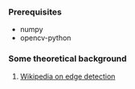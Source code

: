 
### Prerequisites
 - numpy
 - opencv-python

### Some theoretical background
 1. [Wikipedia on edge detection](https://en.wikipedia.org/wiki/Edge_detection)

